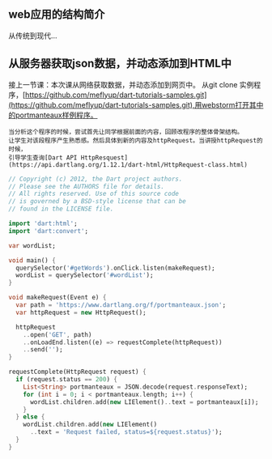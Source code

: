 ## web应用的结构简介
从传统到现代...
## 从服务器获取json数据，并动态添加到HTML中
接上一节课：本次课从网络获取数据，并动态添加到网页中。
从git clone 实例程序，[https://github.com/meflyup/dart-tutorials-samples.git](https://github.com/meflyup/dart-tutorials-samples.git),用webstorm打开其中的portmanteaux样例程序。
```
当分析这个程序的时候，尝试首先让同学根据前面的内容，回顾改程序的整体骨架结构。
让学生对该段程序产生熟悉感。然后具体到新的内容及httpRequest。当讲授httpRequest的时候，
引导学生查询[Dart API HttpResquest](https://api.dartlang.org/1.12.1/dart-html/HttpRequest-class.html)
```
```dart
// Copyright (c) 2012, the Dart project authors.  
// Please see the AUTHORS file for details. 
// All rights reserved. Use of this source code 
// is governed by a BSD-style license that can be 
// found in the LICENSE file.

import 'dart:html';
import 'dart:convert';

var wordList;

void main() {
  querySelector('#getWords').onClick.listen(makeRequest);
  wordList = querySelector('#wordList');
}

void makeRequest(Event e) {
  var path = 'https://www.dartlang.org/f/portmanteaux.json';
  var httpRequest = new HttpRequest();

  httpRequest
    ..open('GET', path)
    ..onLoadEnd.listen((e) => requestComplete(httpRequest))
    ..send('');
}

requestComplete(HttpRequest request) {
  if (request.status == 200) {
    List<String> portmanteaux = JSON.decode(request.responseText);
    for (int i = 0; i < portmanteaux.length; i++) {
      wordList.children.add(new LIElement()..text = portmanteaux[i]);
    }
  } else {
    wordList.children.add(new LIElement()
      ..text = 'Request failed, status=${request.status}');
  }
}

```